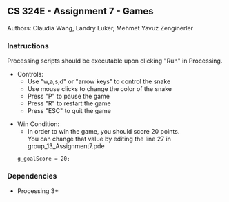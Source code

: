 ## CS 324E - Assignment 7 - Games

Authors: Claudia Wang, Landry Luker, Mehmet Yavuz Zenginerler <br>


### Instructions

Processing scripts should be executable upon clicking "Run" in Processing.

* Controls:
    * Use "w,a,s,d" or "arrow keys" to control the snake
    * Use mouse clicks to change the color of the snake
    * Press "P" to pause the game
    * Press "R" to restart the game
    * Press "ESC" to quit the game




- Win Condition:
    -   In order to win the game, you should score 20 points. <br>
    You can change that value by editing the line 27 in group_13_Assignment7.pde
    ```
    g_goalScore = 20;
    ```


### Dependencies

* Processing 3+

